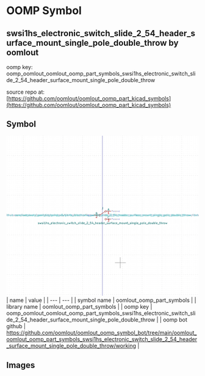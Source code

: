 # OOMP Symbol  
## swsi1hs_electronic_switch_slide_2_54_header_surface_mount_single_pole_double_throw  by oomlout  
  
oomp key: oomp_oomlout_oomlout_oomp_part_symbols_swsi1hs_electronic_switch_slide_2_54_header_surface_mount_single_pole_double_throw  
  
source repo at: [https://github.com/oomlout/oomlout_oomp_part_kicad_symbols](https://github.com/oomlout/oomlout_oomp_part_kicad_symbols)  
## Symbol  
  
[![working.png](working_600.png)](working.png)  
| name | value | 
| --- | --- | 
| symbol name | oomlout_oomp_part_symbols | 
| library name | oomlout_oomp_part_symbols | 
| oomp key | oomp_oomlout_oomlout_oomp_part_symbols_swsi1hs_electronic_switch_slide_2_54_header_surface_mount_single_pole_double_throw | 
| oomp bot github | https://github.com/oomlout/oomlout_oomp_symbol_bot/tree/main/oomlout_oomlout_oomp_part_symbols_swsi1hs_electronic_switch_slide_2_54_header_surface_mount_single_pole_double_throw/working | 
## Images  
